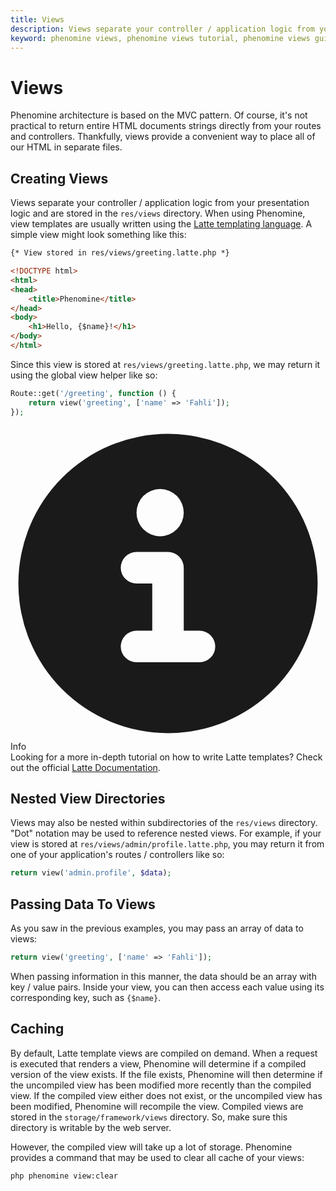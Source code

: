 ```yaml
---
title: Views
description: Views separate your controller / application logic from your presentation logic and are stored in the `res/views` directory. Learn how to create and pass data to views in Phenomine.
keyword: phenomine views, phenomine views tutorial, phenomine views guide
---
```


# Views

Phenomine architecture is based on the MVC pattern. Of course, it's not practical to return entire HTML documents strings directly from your routes and controllers. Thankfully, views provide a convenient way to place all of our HTML in separate files.

## Creating Views

Views separate your controller / application logic from your presentation logic and are stored in the `res/views` directory. When using Phenomine, view templates are usually written using the [Latte templating language](https://latte.nette.org/). A simple view might look something like this:

```html filename="res/views/greeting.latte.php" copy showLineNumbers
{* View stored in res/views/greeting.latte.php *}

<!DOCTYPE html>
<html>
<head>
    <title>Phenomine</title>
</head>
<body>
    <h1>Hello, {$name}!</h1>
</body>
</html>
```

Since this view is stored at `res/views/greeting.latte.php`, we may return it using the global view helper like so:

```php showLineNumbers copy
Route::get('/greeting', function () {
    return view('greeting', ['name' => 'Fahli']);
});
```

<div class="flex items-center p-4 mb-4 text-sm text-blue-800 border border-blue-300 rounded-lg bg-blue-50 dark:bg-gray-800 dark:text-blue-400 dark:border-blue-800" role="alert">
  <svg class="flex-shrink-0 inline w-4 h-4 me-3" aria-hidden="true" xmlns="http://www.w3.org/2000/svg" fill="currentColor" viewBox="0 0 20 20">
    <path d="M10 .5a9.5 9.5 0 1 0 9.5 9.5A9.51 9.51 0 0 0 10 .5ZM9.5 4a1.5 1.5 0 1 1 0 3 1.5 1.5 0 0 1 0-3ZM12 15H8a1 1 0 0 1 0-2h1v-3H8a1 1 0 0 1 0-2h2a1 1 0 0 1 1 1v4h1a1 1 0 0 1 0 2Z"/>
  </svg>
  <span class="sr-only">Info</span>
  <div>
    Looking for a more in-depth tutorial on how to write Latte templates? Check out the official <a href="https://latte.nette.org/en/guide" target="_blank" class="text-blue-600 hover:underline">Latte Documentation</a>.
  </div>
</div>

## Nested View Directories

Views may also be nested within subdirectories of the `res/views` directory. "Dot" notation may be used to reference nested views. For example, if your view is stored at `res/views/admin/profile.latte.php`, you may return it from one of your application's routes / controllers like so:

```php showLineNumbers copy
return view('admin.profile', $data);
```

## Passing Data To Views

As you saw in the previous examples, you may pass an array of data to views:

```php showLineNumbers copy
return view('greeting', ['name' => 'Fahli']);
```

When passing information in this manner, the data should be an array with key / value pairs. Inside your view, you can then access each value using its corresponding key, such as `{$name}`.

## Caching

By default, Latte template views are compiled on demand. When a request is executed that renders a view, Phenomine will determine if a compiled version of the view exists. If the file exists, Phenomine will then determine if the uncompiled view has been modified more recently than the compiled view. If the compiled view either does not exist, or the uncompiled view has been modified, Phenomine will recompile the view. Compiled views are stored in the `storage/framework/views` directory. So, make sure this directory is writable by the web server.

However, the compiled view will take up a lot of storage. Phenomine provides a command that may be used to clear all cache of your views:

```bash
php phenomine view:clear
```
